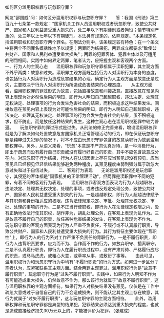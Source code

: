 如何区分滥用职权罪与玩忽职守罪？

网友"邵国威"问：如何区分滥用职权罪与玩忽职守罪？　　答：我国《刑法》第三百九十七条第一款规定："国家机关工作人员滥用职权或者玩忽职守，致使公共财产、国家和人民利益遭受重大损失的，处三年以下有期徒刑或者拘役；情节特别严重的，处三年以上七年以下有期徒刑。本法另有规定的，依照规定。"本条规定包括滥用职权和玩忽职守两个罪名。在刑法分则中，该条规定较有特色：在一个条文中将两个不同罪名概括性地予以规定；两罪同为结果犯，两罪成立都要求"致使公共财产、国家和人民利益遭受重大损失"；两罪的犯罪客体、犯罪主体以及可适用的刑罚相同。实践中如何界定两罪，笔者认为，应把握主观和客观两个方面。　　一、行为人的主观心态　　滥用职权罪和玩忽职守罪都属于渎职犯罪，其主观方面不外乎两类：故意和过失。渎职罪主观方面既包括行为人对渎职行为本身的态度，也包括行为人对渎职行为造成危害结果的心理。确定行为人主观方面是故意还是过失，主要取决于行为人对渎职行为所造成危害结果的心理态度。　　从主观方面看，滥用职权罪的罪过形式为故意，包括直接故意和间接故意。直接故意在预见内容上表现为对必然性后果的明知，即行为人明知自己超越职权，违法决定、处理其无权决定、处理事项的行为会发生危害社会的结果，而积极追求这种结果发生。间接故意在预见内容上表现为对可能性后果的明知，即行为人明知自己超越职权，违法决定、处理其无权决定、处理事项的行为会发生危害社会的结果，虽不积极追求，但不防止，而是放任这种结果的发生，这种主观心态在滥用职权犯罪中较为普遍。　　玩忽职守罪的罪过形式是过失。从刑法的修正完善来看，增设滥用职权罪就是为了解决如何处置故意危害国家机关正常管理活动的行为，即在保证玩忽职守罪是纯粹过失犯罪的情况下，将本不应由玩忽职守罪包含的故意渎职行为放到滥用职权罪中。另外，从语义来看，"玩忽"本意是不严肃认真对待，是一种消极行为，即出于疏忽而没有履行自己职责或没有履行好自己的职责，其中不应包含故意成分在内。对玩忽职守行为结果，行为人在认识因素上存在应当预见却没有预见、应当预见且已经预见但轻信结果能够避免两种程度，其预见程度由弱到强分属于疏忽大意过失和过于自信过失。　　二、客观行为表现　　无论是滥用职权还是玩忽职守，其侵犯的客体都是"国家机关的正常管理活动"，但两罪是渎职罪中不同的犯罪，有着不同的客观行为表现。　　滥用职权罪客观方面表现为行为人超越职权，违法决定、处理其无权决定、处理的事项，或者违反规定处理公务，致使公共财产、国家和人民利益遭受重大损失的行为。一是超越职权，即行为人超越法律赋予与其职务和身份相适应的权限，违背法律规定决定、审批、处理其无权决定、审批、处理的事项的行为。二是不正当行使职权，即行为人在法律规定权限之内，没有正确地依法行使其职权，胡作非为，胡乱处理公务，在客观上表现为乱作为。三是故意不履行自己的职责，放任某种危害结果的发生，在客观上表现为不作为。　　玩忽职守罪的客观方面表现为行为人严重不负责任，不履行或不认真履行职责，导致公共财产、国家和人民利益遭受重大损失的行为。其行为特征主要体现在"背职性"上，即行为人的行为系对工作严重不负责任的背职行为。一是不履行职责，即行为人违背职责要求，应为而不为、当作而不作的行为，如放弃职守、擅离职守。二是不认真履行职责，即行为人在履行职责过程中，没有严肃对待、严格履行应尽的职责，或马马虎虎，或粗心大意，或草率从事，或敷衍了事等。　　由此可见，滥用职权行为和玩忽职守行为中均有"不履行职责"的行为方式。如何进一步区分？笔者认为，应紧密联系其主观方面。结合两罪主观罪过，滥用职权行为是"故意不履行职责"，玩忽职守行为是"过失不履行职责"。实践中，如果行为人明知不作为有可能造成重大损失，仍然故意不作为，那么该行为就属于"故意不履行职责"，这与滥用职权罪的主观方面相符。如果行为人对损失结果没有预见，仅仅是在工作中疏忽大意或过于自信自己的行为不会造成损失，则不能认定其主观上存在故意，其行为就属于"过失不履行职责"，这与玩忽职守罪的主观方面相符。　　此外，滥用职权罪和玩忽职守罪都是典型的结果犯，犯罪结果必须达到重大损失的程度，也就是造成直接经济损失30万元以上的，才能被评价为犯罪。（张建成）
